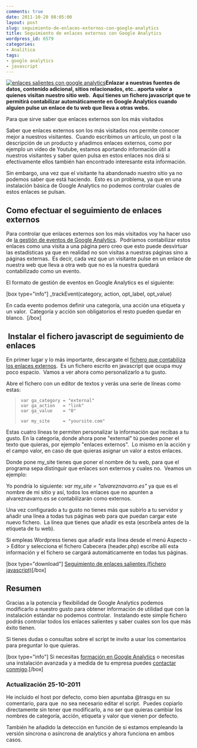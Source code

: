 ```yaml
---
comments: true
date: 2011-10-20 08:05:00
layout: post
slug: seguimiento-de-enlaces-externos-con-google-analytics
title: Seguimiento de enlaces externos con Google Analytics
wordpress_id: 6579
categories:
- Analítica
tags:
- google analytics
- javascript
---
```


[![enlaces salientes con google analytics](http://www.alvareznavarro.es/wp-content/uploads/2011/10/enlaces-salientes.png)](http://www.alvareznavarro.es/6579/seguimiento-de-enlaces-externos-con-google-analytics/enlaces-salientes/)**Enlazar a nuestras fuentes de datos, contenido adicional, sitios relacionados, etc.. aporta valor a quienes visitan nuestro sitio web.  Aquí tienes un fichero javascript que te permitirá contabilizar automáticamente en Google Analytics cuando alguien pulse un enlace de tu web que lleva a otras webs.**













Para que sirve saber que enlaces externos son los más visitados

Saber que enlaces externos son los más visitados nos permite conocer mejor a nuestros visitantes.  Cuando escribimos un artículo, un post o la descripción de un producto y añadimos enlaces externos, como por ejemplo un vídeo de Youtube, estamos aportando información útil a nuestros visitantes y saber quien pulsa en estos enlaces nos dirá si efectivamente ellos también han encontrado interesante esta información.

Sin embargo, una vez que el visitante ha abandonado nuestro sitio ya no podemos saber que está haciendo.  Esto es un problema, ya que en una instalación básica de Google Analytics no podemos controlar cuales de estos enlaces se pulsan.


## Como efectuar el seguimiento de enlaces externos


Para controlar que enlaces externos son los más visitados voy ha hacer uso de [la gestión de eventos de Google Analytics](http://code.google.com/apis/analytics/docs/tracking/eventTrackerGuide.html).  Podríamos contabilizar estos enlaces como una visita a una página pero creo que esto puede desvirtuar las estadísticas ya que en realidad no son visitas a nuestras páginas sino a páginas externas.  Es decir, cada vez que un visitante pulse en un enlace de nuestra web que lleva a otra web que no es la nuestra quedará contabilizado como un evento.

El formato de gestión de eventos en Google Analytics es el siguiente:

[box type="info"] _trackEvent(category, action, opt_label, opt_value)

En cada evento podemos definir una categoría, una acción una etiqueta y un valor.  Categoría y acción son obligatorios el resto pueden quedar en blanco.  [/box]


##  Instalar el fichero javascript de seguimiento de enlaces


En primer lugar y lo más importante, descargate el [fichero que contabiliza los enlaces externos](http://www.alvareznavarro.es/wp-content/uploads/2011/10/track_external_links1.js).  Es un fichero escrito en javascript que ocupa muy poco espacio.  Vamos a ver ahora como personalizarlo a tu gusto.

Abre el fichero con un editor de textos y verás una serie de líneas como estas:


> 

>     
>     var ga_category = "external"
>     var ga_action   = "link"
>     var ga_value    = "0"  
>     
>     var my_site     = "yoursite.com"
> 
> 



Estas cuatro líneas te permiten personalizar la información que recibas a tu gusto. En la categoría, donde ahora pone "external" tú puedes poner el texto que quieras, por ejemplo "enlaces externos".  Lo mismo en la acción y el campo valor, en caso de que quieras asignar un valor a estos enlaces.

Donde pone my_site tienes que poner el nombre de tu web, para que el programa sepa distinguir que enlaces son externos y cuales no.  Veamos un ejemplo:

Yo pondría lo siguiente: _var my_site = "alvareznavarro.es"_ ya que es el nombre de mi sitio y así, todos los enlaces que no apunten a alvareznavarro.es se contabilizarán como externos.

Una vez configurado a tu gusto no tienes más que subirlo a tu servidor y añadir una línea a todas tus páginas web para que puedan cargar este nuevo fichero.  La línea que tienes que añadir es esta (escríbela antes de la etiqueta </head> de tu web).


> <script type="text/javascript" src="http://www.nombre_de_tu_web.es/track_external_links.js"></script>


Si empleas Wordpress tienes que añadir esta línea desde el menú Aspecto -> Editor y selecciona el fichero Cabecera (header.php) escribe allí esta información y el fichero se cargará automáticamente en todas tus páginas.

[box type="download"] [Seguimiento de enlaces salientes (fichero javascript)](http://www.alvareznavarro.es/wp-content/uploads/2011/10/track_external_links1.js)[/box]


## Resumen


Gracias a la potencia y flexibilidad de Google Analytics podemos modificarlo a nuestro gusto para obtener información de utilidad que con la instalación estándar no podemos controlar.  Instalando este simple fichero podrás controlar todos los enlaces salientes y saber cuales son los que más éxito tienen.

Si tienes dudas o consultas sobre el script te invito a usar los comentarios para preguntar lo que quieras.

[box type="info"] Si necesitas [formación en Google Analytics](http://www.alvareznavarro.es/servicios/consultoria-web/formacion-personalizada-en-google-analytics/) o necesitas una instalación avanzada y a medida de tu empresa puedes [contactar conmigo](http://www.alvareznavarro.es/contactar/).[/box]


### Actualización 25-10-2011


He incluido el host por defecto, como bien apuntaba @trasgu en su comentario, para que  no sea necesario editar el script.  Puedes copiarlo directamente sin tener que modificarlo, a no ser que quieras cambiar los nombres de categoría, acción, etiqueta y valor que vienen por defecto.

También he añadido la detección en función de si estamos empleando la versión síncrona o asíncrona de analytics y ahora funciona en ambos casos.
